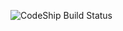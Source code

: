 ![CodeShip Build Status](https://codeship.com/projects/b0f31c90-0a0d-0133-7671-36ea30c979a9/status?branch=master)

